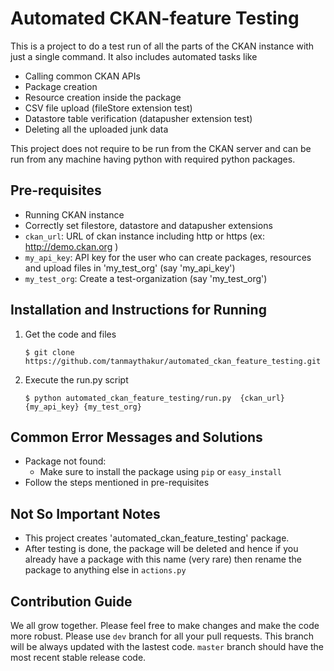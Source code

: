 # Automated CKAN-feature Testing

This is a project to do a test run of all the parts of the CKAN instance with just a single command.
It also includes automated tasks like

 - Calling common CKAN APIs
 - Package creation
 - Resource creation inside the package
 - CSV file upload (fileStore extension test)
 - Datastore table verification (datapusher extension test)
 - Deleting all the uploaded junk data

This project does not require to be run from the CKAN server and can be run from any machine having python with required python packages.

## Pre-requisites
- Running CKAN instance
- Correctly set filestore, datastore and datapusher extensions
- `ckan_url`: URL of ckan instance including http or https (ex: http://demo.ckan.org )
- `my_api_key`: API key for the user who can create packages, resources and upload files in 'my_test_org' (say 'my_api_key')
- `my_test_org`: Create a test-organization (say 'my_test_org')


## Installation and Instructions for Running

1. Get the code and files
    ```
    $ git clone https://github.com/tanmaythakur/automated_ckan_feature_testing.git
    ```

2. Execute the run.py script
    ```
    $ python automated_ckan_feature_testing/run.py  {ckan_url}  {my_api_key} {my_test_org}
    ```


## Common Error Messages and Solutions
 - Package not found:
    - Make sure to install the package using `pip` or `easy_install`
- Follow the steps mentioned in pre-requisites

## Not So Important Notes

- This project creates 'automated_ckan_feature_testing' package.
- After testing is done, the package will be deleted and hence if you already have a package with this name (very rare) then rename the package to anything else in `actions.py`

## Contribution Guide
We all grow together. Please feel free to make changes and make the code more robust. Please use `dev` branch for all your pull requests. This branch will be always updated with the lastest code. `master` branch should have the most recent stable release code.
